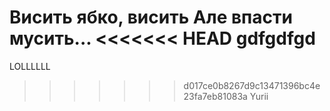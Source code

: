 Висить ябко, висить
Але впасти мусить...
<<<<<<< HEAD
gdfgdfgd
=======

LOLLLLLL
>>>>>>> d017ce0b8267d9c13471396bc4e23fa7eb81083a
Yurii
